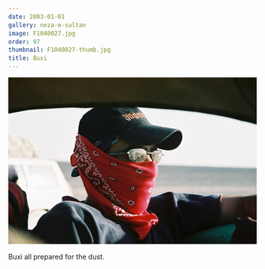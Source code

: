 ```yaml
---
date: 2003-01-01
gallery: neza-e-sultan
image: F1040027.jpg
order: 97
thumbnail: F1040027-thumb.jpg
title: Buxi
---
```


![Buxi](./F1040027.jpg)

Buxi all prepared for the dust.
